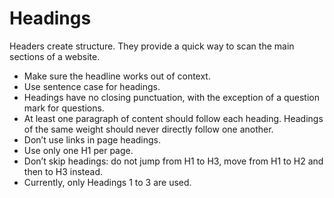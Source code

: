 # Headings

Headers create structure. They provide a quick way to scan the main sections of a website.

* Make sure the headline works out of context.
* Use sentence case for headings.
* Headings have no closing punctuation, with the exception of a question mark for questions.
* At least one paragraph of content should follow each heading. Headings of the same weight should never directly follow one another.
* Don’t use links in page headings.
* Use only one H1 per page.
* Don’t skip headings: do not jump from H1 to H3, move from H1 to H2 and then to H3 instead.
* Currently, only Headings 1 to 3 are used.

